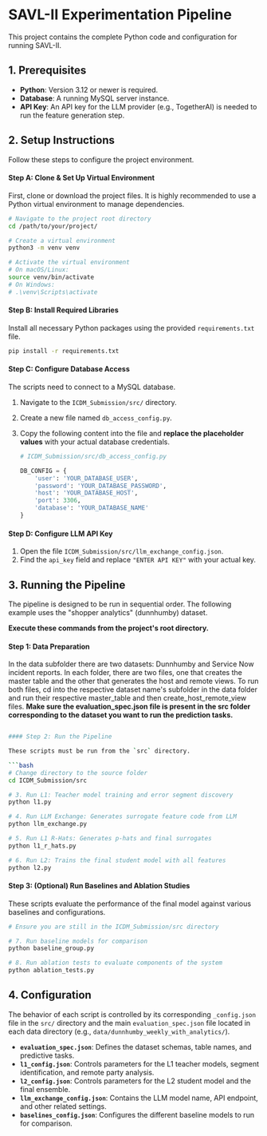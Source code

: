 # SAVL-II Experimentation Pipeline

This project contains the complete Python code and configuration for running SAVL-II.

## 1. Prerequisites

- **Python**: Version 3.12 or newer is required.
- **Database**: A running MySQL server instance.
- **API Key**: An API key for the LLM provider (e.g., TogetherAI) is needed to run the feature generation step.

## 2. Setup Instructions

Follow these steps to configure the project environment.

#### Step A: Clone & Set Up Virtual Environment

First, clone or download the project files. It is highly recommended to use a Python virtual environment to manage dependencies.

```bash
# Navigate to the project root directory
cd /path/to/your/project/

# Create a virtual environment
python3 -m venv venv

# Activate the virtual environment
# On macOS/Linux:
source venv/bin/activate
# On Windows:
# .\venv\Scripts\activate
```

#### Step B: Install Required Libraries

Install all necessary Python packages using the provided `requirements.txt` file.

```bash
pip install -r requirements.txt
```

#### Step C: Configure Database Access

The scripts need to connect to a MySQL database.

1.  Navigate to the `ICDM_Submission/src/` directory.
2.  Create a new file named `db_access_config.py`.
3.  Copy the following content into the file and **replace the placeholder values** with your actual database credentials.

    ```python
    # ICDM_Submission/src/db_access_config.py

    DB_CONFIG = {
        'user': 'YOUR_DATABASE_USER',
        'password': 'YOUR_DATABASE_PASSWORD',
        'host': 'YOUR_DATABASE_HOST',  
        'port': 3306,
        'database': 'YOUR_DATABASE_NAME'
    }
    ```

#### Step D: Configure LLM API Key

1.  Open the file `ICDM_Submission/src/llm_exchange_config.json`.
2.  Find the `api_key` field and replace `"ENTER API KEY"` with your actual key.

## 3. Running the Pipeline

The pipeline is designed to be run in sequential order. The following example uses the "shopper analytics" (dunnhumby) dataset.

**Execute these commands from the project's root directory.**

#### Step 1: Data Preparation

In the data subfolder there are two datasets: Dunnhumby and Service Now incident reports. In each folder, there are two files, one that creates the master table and the other that generates the host and remote views. To run both files, cd into the respective dataset name's subfolder in the data folder and run their respective master_table and then create_host_remote_view files.
**Make sure the evaluation_spec.json file is present in the src folder corresponding to the dataset you want to run the prediction tasks.**

```bash

#### Step 2: Run the Pipeline

These scripts must be run from the `src` directory.

```bash
# Change directory to the source folder
cd ICDM_Submission/src

# 3. Run L1: Teacher model training and error segment discovery
python l1.py

# 4. Run LLM Exchange: Generates surrogate feature code from LLM
python llm_exchange.py

# 5. Run L1 R-Hats: Generates p-hats and final surrogates
python l1_r_hats.py

# 6. Run L2: Trains the final student model with all features
python l2.py
```

#### Step 3: (Optional) Run Baselines and Ablation Studies

These scripts evaluate the performance of the final model against various baselines and configurations.

```bash
# Ensure you are still in the ICDM_Submission/src directory

# 7. Run baseline models for comparison
python baseline_group.py

# 8. Run ablation tests to evaluate components of the system
python ablation_tests.py
```

## 4. Configuration

The behavior of each script is controlled by its corresponding `_config.json` file in the `src/` directory and the main `evaluation_spec.json` file located in each data directory (e.g., `data/dunnhumby_weekly_with_analytics/`).

-   **`evaluation_spec.json`**: Defines the dataset schemas, table names, and predictive tasks.
-   **`l1_config.json`**: Controls parameters for the L1 teacher models, segment identification, and remote party analysis.
-   **`l2_config.json`**: Controls parameters for the L2 student model and the final ensemble.
-   **`llm_exchange_config.json`**: Contains the LLM model name, API endpoint, and other related settings.
-   **`baselines_config.json`**: Configures the different baseline models to run for comparison.